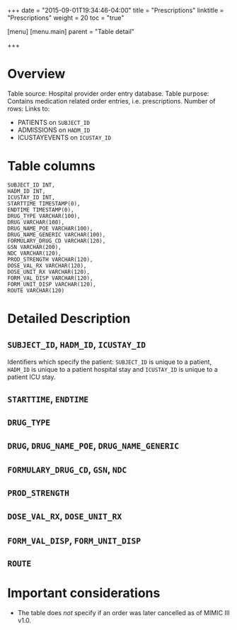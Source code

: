 +++
date = "2015-09-01T19:34:46-04:00"
title = "Prescriptions"
linktitle = "Prescriptions"
weight = 20
toc = "true"

[menu]
  [menu.main]
    parent = "Table detail"

+++

# Overview

Table source: Hospital provider order entry database.
Table purpose: Contains medication related order entries, i.e. prescriptions.
Number of rows: 
Links to: 
* PATIENTS on `SUBJECT_ID`
* ADMISSIONS on `HADM_ID`
* ICUSTAYEVENTS on `ICUSTAY_ID`

# Table columns

	SUBJECT_ID INT, 
	HADM_ID INT, 
	ICUSTAY_ID INT, 
	STARTTIME TIMESTAMP(0), 
	ENDTIME TIMESTAMP(0), 
	DRUG_TYPE VARCHAR(100), 
	DRUG VARCHAR(100), 
	DRUG_NAME_POE VARCHAR(100), 
	DRUG_NAME_GENERIC VARCHAR(100), 
	FORMULARY_DRUG_CD VARCHAR(120), 
	GSN VARCHAR(200), 
	NDC VARCHAR(120), 
	PROD_STRENGTH VARCHAR(120), 
	DOSE_VAL_RX VARCHAR(120), 
	DOSE_UNIT_RX VARCHAR(120), 
	FORM_VAL_DISP VARCHAR(120), 
	FORM_UNIT_DISP VARCHAR(120), 
	ROUTE VARCHAR(120)
	
# Detailed Description

## `SUBJECT_ID`, `HADM_ID`, `ICUSTAY_ID`

Identifiers which specify the patient: `SUBJECT_ID` is unique to a patient, `HADM_ID` is unique to a patient hospital stay and `ICUSTAY_ID` is unique to a patient ICU stay.

## `STARTTIME`, `ENDTIME`

## `DRUG_TYPE`

## `DRUG`, `DRUG_NAME_POE`, `DRUG_NAME_GENERIC`

## `FORMULARY_DRUG_CD`, `GSN`, `NDC`

## `PROD_STRENGTH`

## `DOSE_VAL_RX`, `DOSE_UNIT_RX`

## `FORM_VAL_DISP`, `FORM_UNIT_DISP`

## `ROUTE`



# Important considerations

* The table does *not* specify if an order was later cancelled as of MIMIC III v1.0.